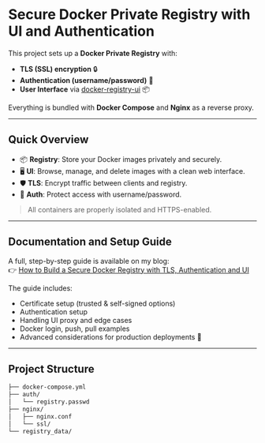 # Secure Docker Private Registry with UI and Authentication

This project sets up a **Docker Private Registry** with:
- **TLS (SSL) encryption** 🔒
- **Authentication (username/password)** 🔑
- **User Interface** via [docker-registry-ui](https://github.com/Joxit/docker-registry-ui) 📦

Everything is bundled with **Docker Compose** and **Nginx** as a reverse proxy.

---

## Quick Overview

- 📦 **Registry**: Store your Docker images privately and securely.
- 🖥️ **UI**: Browse, manage, and delete images with a clean web interface.
- 🛡️ **TLS**: Encrypt traffic between clients and registry.
- 🔐 **Auth**: Protect access with username/password.

> All containers are properly isolated and HTTPS-enabled.

---

## Documentation and Setup Guide

A full, step-by-step guide is available on my blog:  
👉 [How to Build a Secure Docker Registry with TLS, Authentication and UI](https://www.ruchan.dev/Docker/PrivateRegistry/)

The guide includes:
- Certificate setup (trusted & self-signed options)
- Authentication setup
- Handling UI proxy and edge cases
- Docker login, push, pull examples
- Advanced considerations for production deployments 🚀

---

## Project Structure

```bash
├── docker-compose.yml
├── auth/
│   └── registry.passwd
├── nginx/
│   ├── nginx.conf
│   └── ssl/
└── registry_data/
